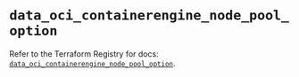 # `data_oci_containerengine_node_pool_option`

Refer to the Terraform Registry for docs: [`data_oci_containerengine_node_pool_option`](https://registry.terraform.io/providers/hashicorp/oci/7.19.0/docs/data-sources/containerengine_node_pool_option).
